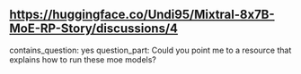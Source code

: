 ## https://huggingface.co/Undi95/Mixtral-8x7B-MoE-RP-Story/discussions/4

contains_question: yes
question_part: Could you point me to a resource that explains how to run these moe models?